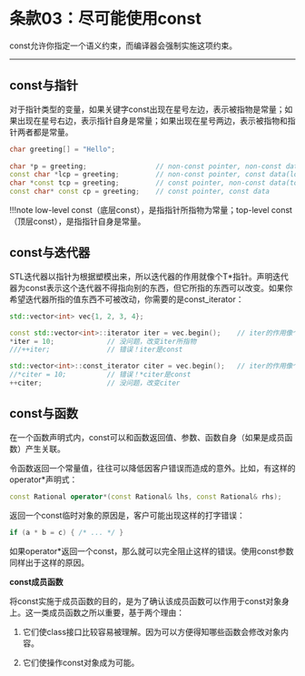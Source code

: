 # 条款03：尽可能使用const

const允许你指定一个语义约束，而编译器会强制实施这项约束。

---

## const与指针

对于指针类型的变量，如果关键字const出现在星号左边，表示被指物是常量；如果出现在星号右边，表示指针自身是常量；如果出现在星号两边，表示被指物和指针两者都是常量。

```c++
char greeting[] = "Hello";
	
char *p = greeting;					// non-const pointer, non-const data
const char *lcp = greeting;			// non-const pointer, const data(low-level const)
char *const tcp = greeting;			// const pointer, non-const data(top-level const)
const char* const cp = greeting;	// const pointer, const data
```

!!!note
	low-level const（底层const），是指指针所指物为常量；top-level const（顶层const），是指指针自身是常量。

## const与迭代器

STL迭代器以指针为根据塑模出来，所以迭代器的作用就像个T\*指针。声明迭代器为const表示这个迭代器不得指向别的东西，但它所指的东西可以改变。如果你希望迭代器所指的值东西不可被改动，你需要的是const_iterator：

```c++
std::vector<int> vec{1, 2, 3, 4};

const std::vector<int>::iterator iter = vec.begin();	// iter的作用像个T *const
*iter = 10;				// 没问题，改变iter所指物
///++iter;				// 错误！iter是const

std::vector<int>::const_iterator citer = vec.begin();	// iter的作用像个const T*
//*citer = 10;			// 错误！*citer是const
++citer;				// 没问题，改变citer
```

## const与函数

在一个函数声明式内，const可以和函数返回值、参数、函数自身（如果是成员函数）产生关联。

令函数返回一个常量值，往往可以降低因客户错误而造成的意外。比如，有这样的operator\*声明式：

```c++
const Rational operator*(const Rational& lhs, const Rational& rhs);
```

返回一个const临时对象的原因是，客户可能出现这样的打字错误：

```c++
if (a * b = c) { /* ... */ }
```

如果operator\*返回一个const，那么就可以完全阻止这样的错误。使用const参数同样出于这样的原因。

**const成员函数**

将const实施于成员函数的目的，是为了确认该成员函数可以作用于const对象身上。这一类成员函数之所以重要，基于两个理由：

1. 它们使class接口比较容易被理解。因为可以方便得知哪些函数会修改对象内容。

2. 它们使操作const对象成为可能。